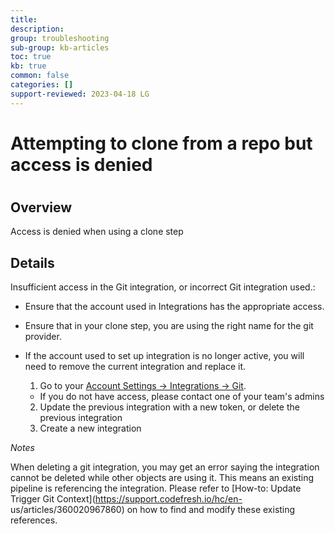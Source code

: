 ```yaml
---
title: 
description: 
group: troubleshooting
sub-group: kb-articles
toc: true
kb: true
common: false
categories: []
support-reviewed: 2023-04-18 LG
---
```

# Attempting to clone from a repo but access is denied

#

## Overview

Access is denied when using a clone step

## Details

Insufficient access in the Git integration, or incorrect Git integration
used.:

  * Ensure that the account used in Integrations has the appropriate access.
  * Ensure that in your clone step, you are using the right name for the git provider.
  * If the account used to set up integration is no longer active, you will need to remove the current integration and replace it. 
    1. Go to your [Account Settings -> Integrations -> Git](https://g.codefresh.io/account-admin/account-conf/integration/git).  

      * If you do not have access, please contact one of your team's admins
    2. Update the previous integration with a new token, or delete the previous integration
    3. Create a new integration

_Notes_

When deleting a git integration, you may get an error saying the integration
cannot be deleted while other objects are using it. This means an existing
pipeline is referencing the integration. Please refer to [How-to: Update
Trigger Git Context](https://support.codefresh.io/hc/en-
us/articles/360020967860) on how to find and modify these existing references.
